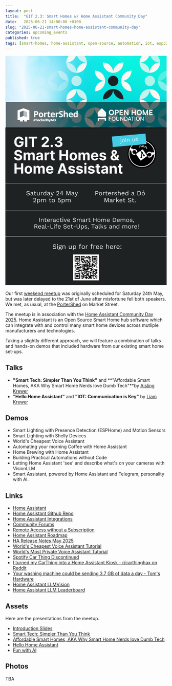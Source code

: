 ```yaml
---
layout: post
title:  "GIT 2.3: Smart Homes w/ Home Assistant Community Day"
date:   2025-06-21 14:00:00 +0100
slug: "2025-06-21-smart-homes-home-assistant-community-day"
categories: upcoming_events
published: true
tags: [smart-homes, home-assistant, open-source, automation, iot, esp32, voice-assistant, privacy, integrations, diy, hardware, llm, AI, demos, upcoming-events]
---
```

![GIT 2.3: Smart Homes w/Home Assistant Community Day](/assets/2.3/poster.png)

Our first [weekend meetup](https://www.meetup.com/galway-information-technology/events/307522026/) was originally scheduled for Saturday 24th May, but was later delayed to the 21st of June after misfortune fell both speakers. We met, as usual, at the [PorterShed](https://www.google.com/maps/place/PorterShed/@53.2734788,-9.0534656,17z/data=!3m1!4b1!4m6!3m5!1s0x485b96e5c4af853f:0x3535a8060a8c257d!8m2!3d53.2734788!4d-9.0534656!16s%2Fg%2F11c0xpjshy?entry=ttu) on Market Street.

The meetup is in association with the [Home Assistant Community Day 2025](https://www.home-assistant.io/blog/2025/04/24/community-day/). Home Assistant is an Open Source Smart Home hub software which can integrate with and control many smart home devices across mutliple manufacturers and technologies.

Taking a slightly different approach, we will feature a combination of talks and hands-on demos that included hardware from our existing smart home set-ups.

## Talks
- **"Smart Tech: Simpler Than You Think"** and **"Affordable Smart Homes, AKA Why Smart Home Nerds love Dumb Tech"**by [Aisling Krewer](https://www.linkedin.com/in/aislingkrewer/)
- **“Hello Home Assistant”** and **"IOT: Communication is Key"** by [Liam Krewer](https://www.linkedin.com/in/liamkrewer/)

## Demos

- Smart Lighting with Presence Detection (ESPHome) and Motion Sensors
- Smart Lighting with Shelly Devices
- World's Cheapest Voice Assistant
- Automating your morning Coffee with Home Assistant
- Home Brewing with Home Assistant
- Building Practical Automations without Code
- Letting Home Assistant 'see' and describe what's on your cameras with VisionLLM
- Smart Assistant, powered by Home Assistant and Telegram, personality with AI.

## Links

- [Home Assistant](https://www.home-assistant.io/)
- [Home Assistant Github Repo](https://github.com/home-assistant/core)
- [Home Assistant Integrations](https://www.home-assistant.io/integrations/)
- [Community Forums](https://community.home-assistant.io/)
- [Remote Access without a Subscription](https://www.home-assistant.io/docs/configuration/remote/)
- [Home Assistant Roadmap](https://www.home-assistant.io/blog/2025/05/09/roadmap-2025h1/)
- [HA Release Notes May 2025](https://www.home-assistant.io/blog/2025/05/07/release-20255/)
- [World's Cheapest Voice Assistant Tutorial](https://www.home-assistant.io/voice_control/thirteen-usd-voice-remote/)
- [World's Most Private Voice Assistant Tutorial](https://www.home-assistant.io/voice_control/worlds-most-private-voice-assistant/)
- [Spotify Car Thing Discontinued](https://support.spotify.com/us/article/car-thing-discontinued/)
- [I turned my CarThing into a Home Assistant Kiosk - r/carthinghax on Reddit](https://www.reddit.com/r/carthinghax/comments/1e0my55/turned_my_car_thing_into_a_home_assistant_kiosk/)
- [Your washing machine could be sending 3.7 GB of data a day - Tom's Hardware](https://www.tomshardware.com/networking/your-washing-machine-could-be-sending-37-gb-of-data-a-day)
- [Home Assistant LLMVision](https://github.com/valentinfrlch/ha-llmvision)
- [Home Assistant LLM Leaderboard](https://github.com/allenporter/home-assistant-datasets/tree/main/reports#home-llm-leaderboard)

## Assets

Here are the presentations from the meetup.

- [Introduction Slides](/assets/2.3/intro.pdf)
- [Smart Tech: Simpler Than You Think](/assets/2.3/smarttech.pdf)
- [Affordable Smart Homes, AKA Why Smart Home Nerds love Dumb Tech](/assets/2.3/affordablesmarthomes.pdf)
- [Hello Home Assistant](/assets/2.3/hello.pdf)
- [Fun with AI](/assets/2.3/AI.pdf)

## Photos 

TBA